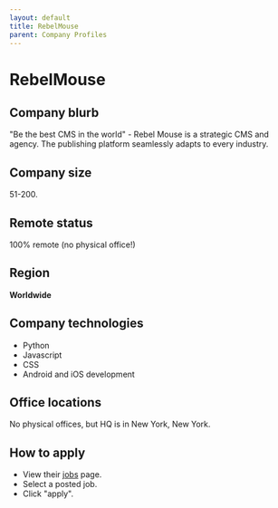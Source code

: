 ```yaml
---
layout: default
title: RebelMouse
parent: Company Profiles
---
```


# RebelMouse

## Company blurb

"Be the best CMS in the world" - Rebel Mouse is a strategic CMS and agency. The publishing platform seamlessly adapts to every industry.

## Company size

51-200.

## Remote status

100% remote (no physical office!)

## Region

**Worldwide**

## Company technologies

* Python
* Javascript
* CSS
* Android and iOS development

## Office locations

No physical offices, but HQ is in New York, New York.

## How to apply

* View their [jobs](https://www.linkedin.com/company/rebelmouse/jobs/) page.
* Select a posted job.
* Click "apply".